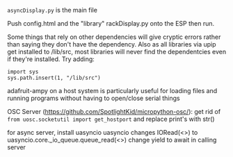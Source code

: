 `asyncDisplay.py` is the main file

Push config.html and the "library" rackDisplay.py onto the ESP then run.

Some things that rely on other dependencies will give cryptic errors rather than saying they don't have the dependency. Also as all libraries via upip get installed to /lib/src, most libraries will never find the dependentcies even if they're installed.
Try adding:
```
import sys
sys.path.insert(1, "/lib/src")
```

adafruit-ampy on a host system is particularly useful for loading files and running programs without having to open/close serial things

OSC Server (https://github.com/SpotlightKid/micropython-osc/):
get rid of `from uosc.socketutil import get_hostport` and replace print's with str()

for async server, install uasyncio
	uasyncio changes IORead(<>) to uasyncio.core._io_queue.queue_read(<>)
	change yield to await in calling server
